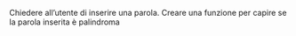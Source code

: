 Chiedere all’utente di inserire una parola.
Creare una funzione per capire se la parola inserita è palindroma